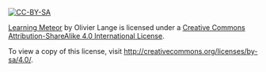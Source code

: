 [![CC-BY-SA](http://i.creativecommons.org/l/by-sa/4.0/88x31.png "Creative Commons License")](http://creativecommons.org/licenses/by-sa/4.0/)

[Learning Meteor](https://github.com/olange/learning-meteor) by Olivier Lange is licensed under a [Creative Commons Attribution-ShareAlike 4.0 International License](http://creativecommons.org/licenses/by-sa/4.0/).

To view a copy of this license, visit http://creativecommons.org/licenses/by-sa/4.0/.
